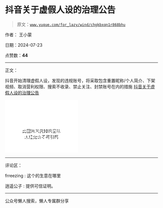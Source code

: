 # 抖音关于虚假人设的治理公告

> 原文：[`www.yuque.com/for_lazy/wind/chgkbxqn1r868bhu`](https://www.yuque.com/for_lazy/wind/chgkbxqn1r868bhu)

作者： 王小蒙

日期：2024-07-23

点赞数：**44**

* * *

正文：

抖音开始清理虚假人设，发现的违规账号，将采取包含重置昵称/个人简介、下架视频、取消营利权限、搜索不收录、禁止关注、封禁账号在内的措施 [抖音关于虚假人设的治理公告](https://mp.weixin.qq.com/s/hLTzlQLVQG2RKRtv6ycmfw)

![](img/01f640079819183042b266ec9676f8cf.png "None")

* * *

评论区：

frreezing : 这个的生意在哪里

逍遥公子 : 提供可信证明。

* * *

公众号懒人搜索，懒人专属群分享